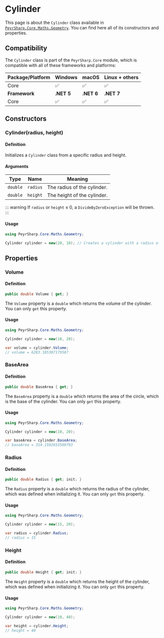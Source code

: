 # Cylinder
This page is about the `Cylinder` class available in [`PeyrSharp.Core.Maths.Geometry`](/core/maths/geometry).
You can find here all of its constructors and properties.

## Compatibility

The `Cylinder` class is part of the `PeyrSharp.Core` module, which is compatible with all of these frameworks and platforms:

| Package/Platform 	| Windows 	| macOS 	| Linux + others 	|
|------------------	|---------	|-------	|----------------	|
| Core            	| ✅       	| ✅     	| ✅              	|
| **Framework**         | **.NET 5** | **.NET 6**  | **.NET 7** |
| Core            	| ✅       	| ✅     	| ✅              	|

## Constructors
### Cylinder(radius, height)
#### Definition
Initializes a `Cylinder` class from a specific radius and height.

#### Arguments

| Type     	| Name     	| Meaning                 	|
|----------	|----------	|-------------------------	|
| `double` 	| `radius` 	| The radius of the cylinder. 	|
| `double` 	| `height` 	| The height of the cylinder. 	|

::: warning
If `radius` or `height` ≤ 0, a `DivideByZeroException` will be thrown.
:::

#### Usage

~~~ c#
using PeyrSharp.Core.Maths.Geometry;

Cylinder cylinder = new(20, 10); // Creates a cylinder with a radius of 20, and a height of 10
~~~
## Properties
### Volume
#### Definition
~~~ c#
public double Volume { get; }
~~~

The `Volume` property is a `double` which returns the volume of the cylinder. You can only `get` this property.

#### Usage

~~~ c#
using PeyrSharp.Core.Maths.Geometry;

Cylinder cylinder = new(10, 20);

var volume = cylinder.Volume;
// volume = 6283.185307179587
~~~

### BaseArea
#### Definition
~~~ c#
public double BaseArea { get; }
~~~

The `BaseArea` property is a `double` which returns the area of the circle, which is the base of the cylinder. You can only `get` this property.

#### Usage

~~~ c#
using PeyrSharp.Core.Maths.Geometry;

Cylinder cylinder = new(10, 20);

var baseArea = cylinder.BaseArea;
// baseArea = 314.1592653589793
~~~

### Radius
#### Definition
~~~ c#
public double Radius { get; init; }
~~~

The `Radius` property is a `double` which returns the radius of the cylinder, which was defined when initializing it. You can only `get` this property.

#### Usage

~~~ c#
using PeyrSharp.Core.Maths.Geometry;

Cylinder cylinder = new(15, 20);

var radius = cylinder.Radius;
// radius = 15
~~~

### Height
#### Definition
~~~ c#
public double Height { get; init; }
~~~

The `Height` property is a `double` which returns the height of the cylinder, which was defined when initializing it. You can only `get` this property.

#### Usage

~~~ c#
using PeyrSharp.Core.Maths.Geometry;

Cylinder cylinder = new(10, 40);

var height = cylinder.Height;
// height = 40
~~~